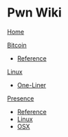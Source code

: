 # Pwn Wiki

[Home](index.md)

[Bitcoin](coin/index.md)

  * [Reference](coin/index.md)

[Linux](linux/index.md)
  * [One-Liner](linux/one-liner.md)
   
  
[Presence]()

  * [Reference](presence/index.md)
  * [Linux](presence/linux/index.md)
  * [OSX](presence/osx/index.md)


<!-- Code for collapse and expand -->
<script type="text/javascript"> 
$(document).ready(function() { 
$('div.view').hide(); 
$('div.slide').click(function() {
$(this).next('div.view').slideToggle('fast'); 
return false; 
}); 
}); 
</script>

